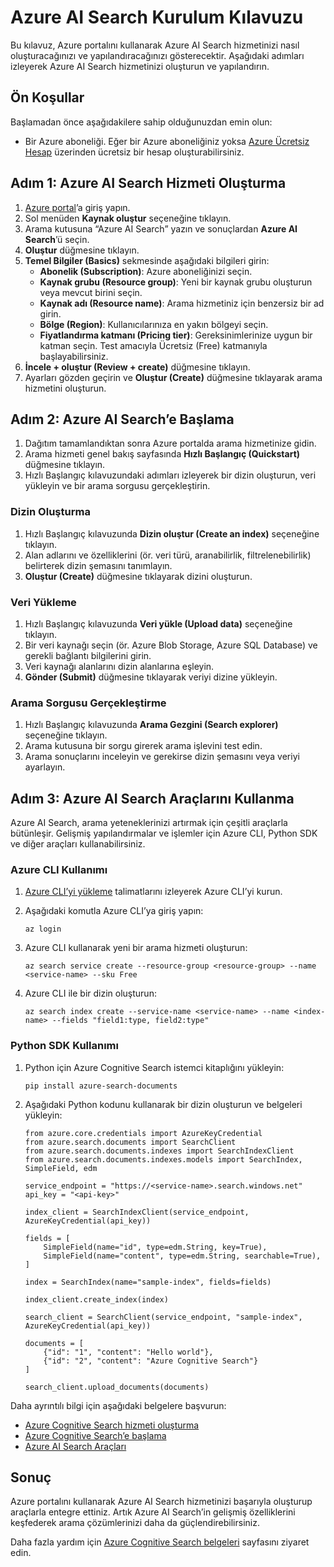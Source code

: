 # Azure AI Search Kurulum Kılavuzu

Bu kılavuz, Azure portalını kullanarak Azure AI Search hizmetinizi nasıl oluşturacağınızı ve yapılandıracağınızı gösterecektir. Aşağıdaki adımları izleyerek Azure AI Search hizmetinizi oluşturun ve yapılandırın.

## Ön Koşullar

Başlamadan önce aşağıdakilere sahip olduğunuzdan emin olun:

- Bir Azure aboneliği. Eğer bir Azure aboneliğiniz yoksa [Azure Ücretsiz Hesap](https://azure.microsoft.com/free/?wt.mc_id=studentamb_258691) üzerinden ücretsiz bir hesap oluşturabilirsiniz.

## Adım 1: Azure AI Search Hizmeti Oluşturma

1. [Azure portal](https://portal.azure.com/?wt.mc_id=studentamb_258691)’a giriş yapın.  
2. Sol menüden **Kaynak oluştur** seçeneğine tıklayın.  
3. Arama kutusuna “Azure AI Search” yazın ve sonuçlardan **Azure AI Search**’ü seçin.  
4. **Oluştur** düğmesine tıklayın.  
5. **Temel Bilgiler (Basics)** sekmesinde aşağıdaki bilgileri girin:  
   - **Abonelik (Subscription)**: Azure aboneliğinizi seçin.  
   - **Kaynak grubu (Resource group)**: Yeni bir kaynak grubu oluşturun veya mevcut birini seçin.  
   - **Kaynak adı (Resource name)**: Arama hizmetiniz için benzersiz bir ad girin.  
   - **Bölge (Region)**: Kullanıcılarınıza en yakın bölgeyi seçin.  
   - **Fiyatlandırma katmanı (Pricing tier)**: Gereksinimlerinize uygun bir katman seçin. Test amacıyla Ücretsiz (Free) katmanıyla başlayabilirsiniz.  
6. **İncele + oluştur (Review + create)** düğmesine tıklayın.  
7. Ayarları gözden geçirin ve **Oluştur (Create)** düğmesine tıklayarak arama hizmetini oluşturun.

## Adım 2: Azure AI Search’e Başlama

1. Dağıtım tamamlandıktan sonra Azure portalda arama hizmetinize gidin.  
2. Arama hizmeti genel bakış sayfasında **Hızlı Başlangıç (Quickstart)** düğmesine tıklayın.  
3. Hızlı Başlangıç kılavuzundaki adımları izleyerek bir dizin oluşturun, veri yükleyin ve bir arama sorgusu gerçekleştirin.

### Dizin Oluşturma

1. Hızlı Başlangıç kılavuzunda **Dizin oluştur (Create an index)** seçeneğine tıklayın.  
2. Alan adlarını ve özelliklerini (ör. veri türü, aranabilirlik, filtrelenebilirlik) belirterek dizin şemasını tanımlayın.  
3. **Oluştur (Create)** düğmesine tıklayarak dizini oluşturun.

### Veri Yükleme

1. Hızlı Başlangıç kılavuzunda **Veri yükle (Upload data)** seçeneğine tıklayın.  
2. Bir veri kaynağı seçin (ör. Azure Blob Storage, Azure SQL Database) ve gerekli bağlantı bilgilerini girin.  
3. Veri kaynağı alanlarını dizin alanlarına eşleyin.  
4. **Gönder (Submit)** düğmesine tıklayarak veriyi dizine yükleyin.

### Arama Sorgusu Gerçekleştirme

1. Hızlı Başlangıç kılavuzunda **Arama Gezgini (Search explorer)** seçeneğine tıklayın.  
2. Arama kutusuna bir sorgu girerek arama işlevini test edin.  
3. Arama sonuçlarını inceleyin ve gerekirse dizin şemasını veya veriyi ayarlayın.

## Adım 3: Azure AI Search Araçlarını Kullanma

Azure AI Search, arama yeteneklerinizi artırmak için çeşitli araçlarla bütünleşir. Gelişmiş yapılandırmalar ve işlemler için Azure CLI, Python SDK ve diğer araçları kullanabilirsiniz.

### Azure CLI Kullanımı

1. [Azure CLI’yi yükleme](https://learn.microsoft.com/en-us/cli/azure/install-azure-cli?wt.mc_id=studentamb_258691) talimatlarını izleyerek Azure CLI’yi kurun.  
2. Aşağıdaki komutla Azure CLI’ya giriş yapın:  
   ```
   az login 
   ```

3. Azure CLI kullanarak yeni bir arama hizmeti oluşturun:

   ```
   az search service create --resource-group <resource-group> --name <service-name> --sku Free
   ```
4. Azure CLI ile bir dizin oluşturun:

   ```
   az search index create --service-name <service-name> --name <index-name> --fields "field1:type, field2:type"
   ```

### Python SDK Kullanımı

1. Python için Azure Cognitive Search istemci kitaplığını yükleyin:

   ```
   pip install azure-search-documents
   ```
2. Aşağıdaki Python kodunu kullanarak bir dizin oluşturun ve belgeleri yükleyin:

   ```
   from azure.core.credentials import AzureKeyCredential
   from azure.search.documents import SearchClient
   from azure.search.documents.indexes import SearchIndexClient
   from azure.search.documents.indexes.models import SearchIndex, SimpleField, edm

   service_endpoint = "https://<service-name>.search.windows.net"
   api_key = "<api-key>"

   index_client = SearchIndexClient(service_endpoint, AzureKeyCredential(api_key))

   fields = [
       SimpleField(name="id", type=edm.String, key=True),
       SimpleField(name="content", type=edm.String, searchable=True),
   ]

   index = SearchIndex(name="sample-index", fields=fields)

   index_client.create_index(index)

   search_client = SearchClient(service_endpoint, "sample-index", AzureKeyCredential(api_key))

   documents = [
       {"id": "1", "content": "Hello world"},
       {"id": "2", "content": "Azure Cognitive Search"}
   ]

   search_client.upload_documents(documents)
   ```

Daha ayrıntılı bilgi için aşağıdaki belgelere başvurun:

* [Azure Cognitive Search hizmeti oluşturma](https://learn.microsoft.com/en-us/azure/search/search-create-service-portal?wt.mc_id=studentamb_258691)
* [Azure Cognitive Search’e başlama](https://learn.microsoft.com/en-us/azure/search/search-get-started-portal?wt.mc_id=studentamb_258691)
* [Azure AI Search Araçları](https://learn.microsoft.com/en-us/azure/ai-services/agents/how-to/tools/azure-ai-search?tabs=azurecli%2Cpython&pivots=code-examples?wt.mc_id=studentamb_258691)

## Sonuç

Azure portalını kullanarak Azure AI Search hizmetinizi başarıyla oluşturup araçlarla entegre ettiniz. Artık Azure AI Search’in gelişmiş özelliklerini keşfederek arama çözümlerinizi daha da güçlendirebilirsiniz.

Daha fazla yardım için [Azure Cognitive Search belgeleri](https://learn.microsoft.com/en-us/azure/search/?wt.mc_id=studentamb_258691) sayfasını ziyaret edin.
